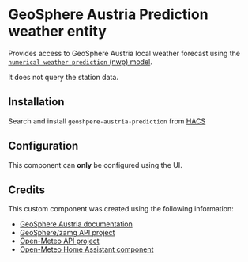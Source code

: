 # GeoSphere Austria Prediction weather entity

Provides access to GeoSphere Austria local weather forecast using the [`numerical weather prediction` (nwp) model](https://data.hub.geosphere.at/dataset/nwp-v1-1h-2500m).

It does not query the station data.

## Installation

Search and install `geoshpere-austria-prediction` from [HACS](https://hacs.xyz)

## Configuration

This component can **only** be configured using the UI.

## Credits

This custom component was created using the following information:

- [GeoSphere Austria documentation](https://data.hub.geosphere.at/)
- [GeoSphere/zamg API project](https://github.com/killer0071234/python-zamg)
- [Open-Meteo API project](https://github.com/frenck/python-open-meteo)
- [Open-Meteo Home Assistant component](https://github.com/home-assistant/core/tree/dev/homeassistant/components/open_meteo)

